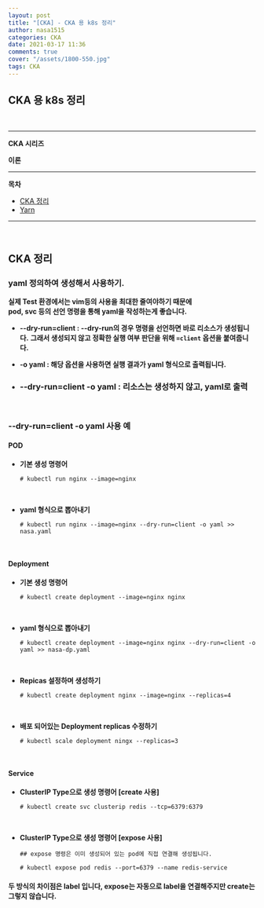 ```yaml
---
layout: post
title: "[CKA] - CKA 용 k8s 정리"
author: nasa1515
categories: CKA
date: 2021-03-17 11:36
comments: true
cover: "/assets/1800-550.jpg"
tags: CKA
---
```




## **CKA 용 k8s 정리**


<br/>



  


 
---

**CKA 시리즈**

**이론**



---



**목차**


- [CKA 정리](#a1)
- [Yarn](#a2)

--- 

<br/>

## **CKA 정리**   <a name="a1"></a>  


### **yaml 정의하여 생성해서 사용하기.**  

**실제 Test 환경에서는 vim등의 사용을 최대한 줄여야하기 때문에**  
**pod, svc 등의 선언 명령을 통해 yaml을 작성하는게 좋습니다.**  


* **--dry-run=client : --dry-run의 경우 명령을 선언하면 바로 리소스가 생성됩니다.**
    **그래서 생성되지 않고 정확한 실행 여부 판단을 위해 ``=client`` 옵션을 붙여줍니다.**  

* **-o yaml : 해당 옵션을 사용하면 실행 결과가 yaml 형식으로 출력됩니다.**  


* ### **--dry-run=client -o yaml : 리소스는 생성하지 않고, yaml로 출력**  



<br/>

### **--dry-run=client -o yaml 사용 예**  


#### **POD** 


* **기본 생성 명령어**

    ```
    # kubectl run nginx --image=nginx
    ```

    <br/>

* **yaml 형식으로 뽑아내기**  

    ```
    # kubectl run nginx --image=nginx --dry-run=client -o yaml >> nasa.yaml
    ```

<br/>


#### **Deployment**

* **기본 생성 명령어**  

    ```
    # kubectl create deployment --image=nginx nginx
    ```

    <br/>


* **yaml 형식으로 뽑아내기**  

    ```
    # kubectl create deployment --image=nginx nginx --dry-run=client -o yaml >> nasa-dp.yaml
    ```

    <br/>



* **Repicas 설정하며 생성하기**  

    ```
    # kubectl create deployment nginx --image=nginx --replicas=4
    ```

    <br/>



* **배포 되어있는 Deployment replicas 수정하기**  

    ```
    # kubectl scale deployment ningx --replicas=3 
    ```

    <br/>


#### **Service**

* **ClusterIP Type으로 생성 명령어 [create 사용]**  

    ```
    # kubectl create svc clusterip redis --tcp=6379:6379
    ```

<br/>

* **ClusterIP Type으로 생성 명령어 [expose 사용]**  

    ```
    ## expose 명령은 이미 생성되어 있는 pod에 직접 연결해 생성됩니다.

    # kubectl expose pod redis --port=6379 --name redis-service
    ```

#### **두 방식의 차이점은 label 입니다, expose는 자동으로 label을 연결해주지만 create는 그렇지 않습니다.**  

